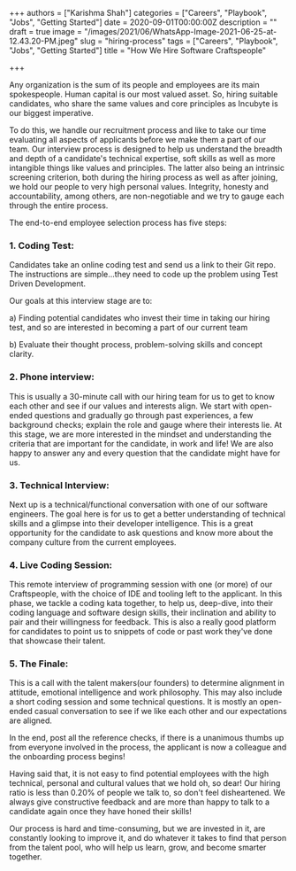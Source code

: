 +++
authors = ["Karishma Shah"]
categories = ["Careers", "Playbook", "Jobs", "Getting Started"]
date = 2020-09-01T00:00:00Z
description = ""
draft = true
image = "/images/2021/06/WhatsApp-Image-2021-06-25-at-12.43.20-PM.jpeg"
slug = "hiring-process"
tags = ["Careers", "Playbook", "Jobs", "Getting Started"]
title = "How We Hire Software Craftspeople"

+++

Any organization is the sum of its people and employees are its main spokespeople. Human capital is our most valued asset. So, hiring suitable candidates, who share the same values and core principles as Incubyte is our biggest imperative.

To do this, we handle our recruitment process and like to take our time evaluating all aspects of applicants before we make them a part of our team. Our interview process is designed to help us understand the breadth and depth of a candidate's technical expertise, soft skills as well as more intangible things like values and principles. The latter also being an intrinsic screening criterion, both during the hiring process as well as after joining, we hold our people to very high personal values. Integrity, honesty and accountability, among others, are non-negotiable and we try to gauge each through the entire process.

The end-to-end employee selection process has five steps:

### 1. Coding Test:

Candidates take an online coding test and send us a link to their Git repo. The instructions are simple…they need to code up the problem using Test Driven Development.

Our goals at this interview stage are to:

a) Finding potential candidates who invest their time in taking our hiring test, and so are interested in becoming a part of our current team

b) Evaluate their thought process, problem-solving skills and concept clarity.

### 2. Phone interview:

This is usually a 30-minute call with our hiring team for us to get to know each other and see if our values and interests align. We start with open-ended questions and gradually go through past experiences, a few background checks; explain the role and gauge where their interests lie. At this stage, we are more interested in the mindset and understanding the criteria that are important for the candidate, in work and life! We are also happy to answer any and every question that the candidate might have for us.

### 3. Technical Interview:

Next up is a technical/functional conversation with one of our software engineers. The goal here is for us to get a better understanding of technical skills and a glimpse into their developer intelligence. This is a great opportunity for the candidate to ask questions and know more about the company culture from the current employees.

### 4. Live Coding Session:

This remote interview of programming session with one (or more) of our Craftspeople, with the choice of IDE and tooling left to the applicant. In this phase, we tackle a coding kata together, to help us, deep-dive, into their coding language and software design skills, their inclination and ability to pair and their willingness for feedback. This is also a really good platform for candidates to point us to snippets of code or past work they've done that showcase their talent.

### 5. The Finale:

This is a call with the talent makers(our founders) to determine alignment in attitude, emotional intelligence and work philosophy. This may also include a short coding session and some technical questions. It is mostly an open-ended casual conversation to see if we like each other and our expectations are aligned.

In the end, post all the reference checks, if there is a unanimous thumbs up from everyone involved in the process, the applicant is now a colleague and the onboarding process begins!

Having said that, it is not easy to find potential employees with the high technical, personal and cultural values that we hold oh, so dear! Our hiring ratio is less than 0.20% of people we talk to, so don't feel disheartened. We always give constructive feedback and are more than happy to talk to a candidate again once they have honed their skills!

Our process is hard and time-consuming, but we are invested in it, are constantly looking to improve it, and do whatever it takes to find that person from the talent pool, who will help us learn, grow, and become smarter together.
